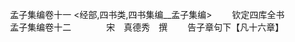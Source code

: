 <!-- { "loadSidebar": true } -->















　　孟子集编卷十一
<经部,四书类,四书集编__孟子集编>
　　钦定四库全书
　　孟子集编卷十二　　　　宋　真德秀　撰
　　告子章句下【凡十六章】
